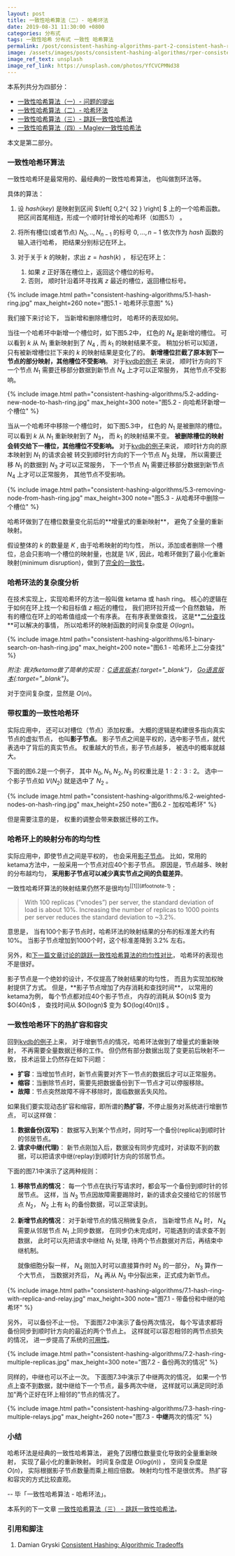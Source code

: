 ```yaml
---
layout: post
title: 一致性哈希算法（二）- 哈希环法
date: 2019-08-31 11:30:00 +0800
categories: 分布式
tags: 一致性哈希 分布式 一致性 哈希算法
permalink: /post/consistent-hashing-algorithms-part-2-consistent-hash-ring
image: /assets/images/posts/consistent-hashing-algorithms/rper-consistent-hash.jpeg
image_ref_text: unsplash
image_ref_link: https://unsplash.com/photos/YfCVCPMNd38
---
```


本系列共分为四部分：

* [一致性哈希算法（一）- 问题的提出](/post/consistent-hashing-algorithms-part-1-the-problem-and-the-concept)
* [一致性哈希算法（二）- 哈希环法](/post/consistent-hashing-algorithms-part-2-consistent-hash-ring)
* [一致性哈希算法（三）- 跳跃一致性哈希法](/post/consistent-hashing-algorithms-part-3-jump-consistent-hash)
* [一致性哈希算法（四）- Maglev一致性哈希法](/post/consistent-hashing-algorithms-part-4-maglev-consistent-hash)

本文是第二部分。

### 一致性哈希环算法

一致性哈希环是最常用的、最经典的一致性哈希算法， 也叫做割环法等。

具体的算法：

1. 设 $hash(key)$ 是映射到区间 $\left[ 0,2^{ 32 } \right] $ 上的一个哈希函数。
   把区间首尾相连，形成一个顺时针增长的哈希环（如图5.1） 。
2. 将所有槽位(或者节点) $N_0, .., N_{n-1}$ 的标号 $0, ..., n-1$ 依次作为 $hash$ 函数的输入进行哈希，
   把结果分别标记在环上。
3. 对于关于 $k$ 的映射，求出 $z = hash(k)$ ， 标记在环上：

   1. 如果 $z$ 正好落在槽位上，返回这个槽位的标号。
   2. 否则， 顺时针沿着环寻找离 $z$ 最近的槽位，返回槽位标号。

{% include image.html path="consistent-hashing-algorithms/5.1-hash-ring.jpg" max_height=260 note="图5.1 - 哈希环示意图" %}

我们接下来讨论下， 当新增和删除槽位时， 哈希环的表现如何。

当往一个哈希环中新增一个槽位时，如下图5.2中， 红色的 $N_4$ 是新增的槽位。
可以看到 $k$ 从 $N_1$ 重新映射到了 $N_4$ , 而 $k_1$ 的映射结果不变。 稍加分析可以知道，
只有被新增槽位拦下来的 $k$ 的映射结果是变化了的。
**新增槽位拦截了原本到下一节点的部分映射，其他槽位不受影响**。
对于[kvdb的例子](/post/consistent-hashing-algorithms-part-1-the-problem-and-the-concept#如何代理一个简单的kvdb)
  来说， 顺时针方向的下一个节点 $N_1$ 需要迁移部分数据到新节点 $N_4$ 上才可以正常服务，
其他节点不受影响。

{% include image.html path="consistent-hashing-algorithms/5.2-adding-new-node-to-hash-ring.jpg" max_height=300 note="图5.2 - 向哈希环新增一个槽位" %}

当从一个哈希环中移除一个槽位时， 如下图5.3中， 红色的 $N_1$ 是被删除的槽位。
可以看到 $k$ 从 $N_1$ 重新映射到了 $N_3$， 而 $k_1$ 的映射结果不变。
**被删除槽位的映射会转交给下一槽位，其他槽位不受影响。**
对于[kvdb的例子](/post/consistent-hashing-algorithms-part-1-the-problem-and-the-concept#如何代理一个简单的kvdb)来说，
顺时针方向的原本映射到 $N_1$ 的请求会被
转交到顺时针方向的下一个节点 $N_3$ 处理， 所以需要迁移 $N_1$ 的数据到 $N_3$ 才可以正常服务，
下一个节点 $N_1$ 需要迁移部分数据到新节点 $N_4$ 上才可以正常服务，
其他节点不受影响。

{% include image.html path="consistent-hashing-algorithms/5.3-removing-node-from-hash-ring.jpg" max_height=300 note="图5.3 - 从哈希环中删除一个槽位" %}

<span class="highlighted" markdown="1">
哈希环做到了在槽位数量变化前后的**增量式的重新映射**， 避免了全量的重新映射。
</span>

假设整体的 $k$ 的数量是 $K$ , 由于哈希映射的均匀性，
所以，添加或者删除一个槽位，总会只影响一个槽位的映射量，也就是 $1/K$ ,
因此，<span id="hash-ring-impls-minimum-disruption" class="highlighted" markdown="1">哈希环做到了最小化重新映射(minimum disruption)，做到了[完全的一致性](/post/consistent-hashing-algorithms-part-1-the-problem-and-the-concept#what-is-consistency)</span>。


### 哈希环法的复杂度分析

在技术实现上，实现哈希环的方法一般叫做 ketama 或 hash ring。
核心的逻辑在于如何在环上找一个和目标值 $z$ 相近的槽位，
我们把环拉开成一个自然数轴，
所有的槽位在环上的哈希值组成一个有序表。
在有序表里做查找， 这是**[二分查找](https://zh.wikipedia.org/wiki/二分搜索算法)**可以解决的事情，
所以<span class="highlighted" markdown="1">哈希环的映射函数的时间复杂度是 $O(log {n})$</span>。

{% include image.html path="consistent-hashing-algorithms/6.1-binary-search-on-hash-ring.jpg" max_height=200 note="图6.1 - 哈希环上二分查找" %}

*附注: 我对ketama做了简单的实现：
[C语言版本](https://github.com/hit9/C-Snip/blob/master/src/ketama.c){:target="_blank"}，
[Go语言版本](https://github.com/hit9/ketama){:target="_blank"}*。

对于空间复杂度，显然是 $O(n)$。

### 带权重的一致性哈希环

实际应用中， 还可以对槽位（节点）添加权重。
<span markdown="1" id="virtual-node">大概的逻辑是构建很多指向真实节点的虚拟节点， 也叫**影子节点**。
影子节点之间是平权的，选中影子节点，就代表选中了背后的真实节点。
权重越大的节点，影子节点越多， 被选中的概率就越大。</span>

下面的图6.2是一个例子，
其中 $N_0, N_1, N_2, N_3$ 的权重比是 $1:2:3:2$。 选中一个影子节点如 $V(N_2)$ 就是选中了 $N_2$ 。

{% include image.html path="consistent-hashing-algorithms/6.2-weighted-nodes-on-hash-ring.jpg" max_height=250 note="图6.2 - 加权哈希环" %}

但是需要注意的是， 权重的调整会带来数据迁移的工作。

### 哈希环上的映射分布的均匀性

实际应用中，即使节点之间是平权的， 也会采用[影子节点](#virtual-node)。
比如，常用的ketama方法中，一般采用一个节点对应40个影子节点。
原因是，节点越多、映射的分布越均匀，
**采用影子节点可以减少真实节点之间的负载差异**。

<span class="highlighted" markdown="1">
一致性哈希环算法的映射结果仍然不是很均匀<sup>[[1]](#footnote-1)</sup>：
</span>

> With 100 replicas (“vnodes”) per server, the standard deviation of load is about 10%.
>  Increasing the number of replicas to 1000 points per server reduces the standard deviation to ~3.2%.

意思是， 当有100个影子节点时，哈希环法的映射结果的分布的标准差大约有 $10\%$。
当影子节点增加到1000个时，这个标准差降到 $3.2\%$ 左右。

另外，和[下一篇文章讨论的跳跃一致性哈希算法的均匀性对比](/post/consistent-hashing-algorithms-part-3-jump-consistent-hash#hash-ring-vs-jump-hash-about-uniformlity)，
哈希环的表现也不是很好。

<span class="highlighted" markdown="1">
影子节点是一个绝妙的设计，不仅提高了映射结果的均匀性， 而且为实现加权映射提供了方式。</span>
但是，**影子节点增加了内存消耗和查找时间**， 以常用的ketama为例，
每个节点都对应40个影子节点， 内存的消耗从 $O(n)$ 变为 $O(40n)$ ，
查找时间从 $O(logn)$ 变为 $O(log(40n))$ 。


### 一致性哈希环下的热扩容和容灾

回到[kvdb的例子](/post/consistent-hashing-algorithms-part-1-the-problem-and-the-concept#如何代理一个简单的kvdb)上来，
对于增删节点的情况，哈希环法做到了增量式的重新映射，
不再需要全量数据迁移的工作。
但仍然有部分数据出现了变更前后映射不一致， 技术运营上仍然存在如下问题：

* **扩容**：当增加节点时，新节点需要对齐下一节点的数据后才可以正常服务。
* **缩容**：当删除节点时，需要先把数据备份到下一节点才可以停服移除。
* **故障**：节点突然故障不得不移除时，面临数据丢失风险。

如果我们要实现动态扩容和缩容，即所谓的**热扩容**，不停止服务对系统进行增删节点，
可以这样做：

1. **数据备份(双写)**： 数据写入到某个节点时，同时写一个备份(replica)到顺时针的邻居节点。
2. <span markdown="1" id="relay-requests">**请求中继(代理)**： 新节点刚加入后，数据没有同步完成时，对读取不到的数据，可以把请求中继(replay)到顺时针方向的邻居节点</span>。

下面的图7.1中演示了这两种规则：

1. **移除节点的情况**： 每一个节点在执行写请求时，都会写一个备份到顺时针的邻居节点。
   这样，当 $N_3$ 节点因故障需要踢除时，新的请求会交接给它的邻居节点 $N_2$，
   $N_2$ 上有 $k_1$ 的备份数据，可以正常读到。
2. **新增节点的情况**： 对于新增节点的情况稍微复杂点， 当新增节点 $N_4$ 时，
   $N_4$ 需要从邻居节点 $N_1$ 上同步数据，
   在同步仍未完成时，可能遇到的请求查不到数据，
   此时可以先把请求中继给 $N_1$ 处理, 待两个节点数据对齐后，再结束中继机制。

   就像细胞分裂一样，
   $N_4$ 刚加入时可以直接算作时 $N_3$ 的一部分， $N_3$ 算作一个大节点， 当数据对齐后，
   $N_4$ 再从 $N_3$ 中分裂出来，正式成为新节点。

{% include image.html path="consistent-hashing-algorithms/7.1-hash-ring-with-replica-and-relay.jpg" max_height=300 note="图7.1 - 带备份和中继的哈希环" %}

另外， 可以备份不止一份。 下面图7.2中演示了备份两次情况，
每个写请求都将备份同步到顺时针方向的最近的两个节点上。
这样就可以容忍相邻的两节点损失的情况， 进一步提高了系统的[可用性](/post/cap-and-consistency-models#可用性--availability)。

{% include image.html path="consistent-hashing-algorithms/7.2-hash-ring-multiple-replicas.jpg" max_height=300 note="图7.2 - 备份两次的情况" %}

同样的，中继也可以不止一次。 下面图7.3中演示了中继两次的情况，
如果一个节点上查不到数据，就中继给下一个节点，最多两次中继，
这样就可以满足同时添加"两个正好在环上相邻的"节点的情况了。

{% include image.html path="consistent-hashing-algorithms/7.3-hash-ring-multiple-relays.jpg" max_height=260 note="图7.3 - **中继**两次的情况" %}

### 小结

哈希环法是经典的一致性哈希算法， 避免了因槽位数量变化导致的全量重新映射，
<span class="highlighted" markdown="1">实现了最小化的重新映射</span>。
时间复杂度是 $O(log(n))$ ， 空间复杂度是 $O(n)$， 实际根据影子节点数量而乘上相应倍数。
<span class="highlighted" markdown="1">映射均匀性不是很优秀。 热扩容和容灾的方式比较直观。</span>

-- 毕「一致性哈希算法 - 哈希环法」。

本系列的下一文章 [一致性哈希算法（三） - 跳跃一致性哈希法](/post/consistent-hashing-algorithms-part-3-jump-consistent-hash)。

### 引用和脚注

1. <span markdown="1" id="footnote-1">Damian Gryski [Consistent Hashing: Algorithmic Tradeoffs](https://medium.com/@dgryski/consistent-hashing-algorithmic-tradeoffs-ef6b8e2fcae8#890d)</span>
